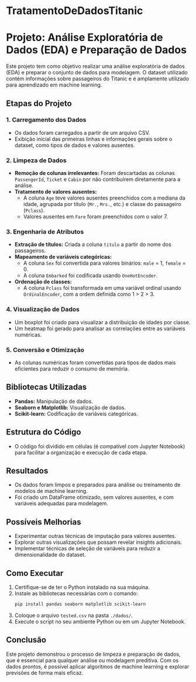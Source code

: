 # TratamentoDeDadosTitanic
# Projeto: Análise Exploratória de Dados (EDA) e Preparação de Dados

Este projeto tem como objetivo realizar uma análise exploratória de dados (EDA) e preparar o conjunto de dados para modelagem. O dataset utilizado contém informações sobre passageiros do Titanic e é amplamente utilizado para aprendizado em machine learning.

## Etapas do Projeto

### 1. Carregamento dos Dados
- Os dados foram carregados a partir de um arquivo CSV.
- Exibição inicial das primeiras linhas e informações gerais sobre o dataset, como tipos de dados e valores ausentes.

### 2. Limpeza de Dados
- **Remoção de colunas irrelevantes:** Foram descartadas as colunas `PassengerId`, `Ticket` e `Cabin` por não contribuírem diretamente para a análise.
- **Tratamento de valores ausentes:**
  - A coluna `Age` teve valores ausentes preenchidos com a mediana da idade, agrupada por título (`Mr.`, `Mrs.`, etc.) e classe do passageiro (`Pclass`).
  - Valores ausentes em `Fare` foram preenchidos com o valor 7.

### 3. Engenharia de Atributos
- **Extração de títulos:** Criada a coluna `titulo` a partir do nome dos passageiros.
- **Mapeamento de variáveis categóricas:**
  - A coluna `Sex` foi convertida para valores binários: `male` = 1, `female` = 0.
  - A coluna `Embarked` foi codificada usando `OneHotEncoder`.
- **Ordenação de classes:**
  - A coluna `Pclass` foi transformada em uma variável ordinal usando `OrdinalEncoder`, com a ordem definida como 1 > 2 > 3.

### 4. Visualização de Dados
- Um boxplot foi criado para visualizar a distribuição de idades por classe.
- Um heatmap foi gerado para analisar as correlações entre as variáveis numéricas.

### 5. Conversão e Otimização
- As colunas numéricas foram convertidas para tipos de dados mais eficientes para reduzir o consumo de memória.

## Bibliotecas Utilizadas
- **Pandas:** Manipulação de dados.
- **Seaborn e Matplotlib:** Visualização de dados.
- **Scikit-learn:** Codificação de variáveis categóricas.

## Estrutura do Código
- O código foi dividido em células (é compatível com Jupyter Notebook) para facilitar a organização e execução de cada etapa.

## Resultados
- Os dados foram limpos e preparados para análise ou treinamento de modelos de machine learning.
- Foi criado um DataFrame otimizado, sem valores ausentes, e com variáveis adequadas para modelagem.

## Possíveis Melhorias
- Experimentar outras técnicas de imputação para valores ausentes.
- Explorar outras visualizações que possam revelar insights adicionais.
- Implementar técnicas de seleção de variáveis para reduzir a dimensionalidade do dataset.

## Como Executar
1. Certifique-se de ter o Python instalado na sua máquina.
2. Instale as bibliotecas necessárias com o comando:
   ```bash
   pip install pandas seaborn matplotlib scikit-learn
   ```
3. Coloque o arquivo `tested.csv` na pasta `./dados/`.
4. Execute o script no seu ambiente Python ou em um Jupyter Notebook.

## Conclusão
Este projeto demonstrou o processo de limpeza e preparação de dados, que é essencial para qualquer análise ou modelagem preditiva. Com os dados prontos, é possível aplicar algoritmos de machine learning e explorar previsões de forma mais eficaz.

